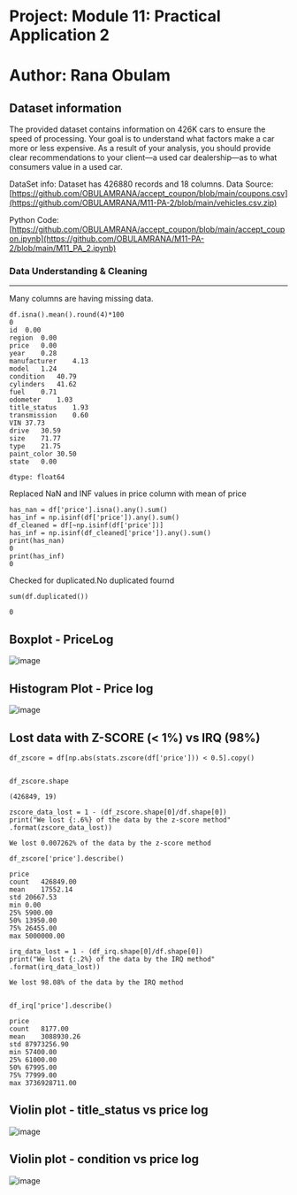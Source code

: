 Project:  Module 11: Practical Application 2
===

# Author: Rana Obulam

Dataset information
---
The provided dataset contains information on 426K cars to ensure the speed of processing. Your goal is to understand what factors make a car more or less expensive. As a result of your analysis, you should provide clear recommendations to your client—a used car dealership—as to what consumers value in a used car.

DataSet info: Dataset has 426880 records and 18 columns.
Data Source: [https://github.com/OBULAMRANA/accept_coupon/blob/main/coupons.csv](https://github.com/OBULAMRANA/M11-PA-2/blob/main/vehicles.csv.zip)

Python Code: [https://github.com/OBULAMRANA/accept_coupon/blob/main/accept_coupon.ipynb](https://github.com/OBULAMRANA/M11-PA-2/blob/main/M11_PA_2.ipynb)

### Data Understanding & Cleaning
---
Many columns are having missing data.
```
df.isna().mean().round(4)*100
0
id	0.00
region	0.00
price	0.00
year	0.28
manufacturer	4.13
model	1.24
condition	40.79
cylinders	41.62
fuel	0.71
odometer	1.03
title_status	1.93
transmission	0.60
VIN	37.73
drive	30.59
size	71.77
type	21.75
paint_color	30.50
state	0.00

dtype: float64
```
Replaced NaN and INF values in price column with mean of price
```
has_nan = df['price'].isna().any().sum()
has_inf = np.isinf(df['price']).any().sum()
df_cleaned = df[~np.isinf(df['price'])]
has_inf = np.isinf(df_cleaned['price']).any().sum()
print(has_nan)
0
print(has_inf)    
0

```
Checked for duplicated.No duplicated fournd
```
sum(df.duplicated())
     
0
```
Boxplot - PriceLog
---
![image](https://github.com/user-attachments/assets/d939f13c-f0cb-4eac-901f-cfe2bc5dbc8d)



Histogram Plot - Price log
---
![image](https://github.com/user-attachments/assets/61c77df8-0953-4625-a875-06ed12a6368e)

Lost data with Z-SCORE (< 1%) vs IRQ (98%)
---
```
df_zscore = df[np.abs(stats.zscore(df['price'])) < 0.5].copy()
     

df_zscore.shape
     
(426849, 19)

zscore_data_lost = 1 - (df_zscore.shape[0]/df.shape[0])
print("We lost {:.6%} of the data by the z-score method" .format(zscore_data_lost))
     
We lost 0.007262% of the data by the z-score method

df_zscore['price'].describe()
     
price
count	426849.00
mean	17552.14
std	20667.53
min	0.00
25%	5900.00
50%	13950.00
75%	26455.00
max	5000000.00
```

```
irq_data_lost = 1 - (df_irq.shape[0]/df.shape[0])
print("We lost {:.2%} of the data by the IRQ method" .format(irq_data_lost))
     
We lost 98.08% of the data by the IRQ method


df_irq['price'].describe()
     
price
count	8177.00
mean	3088930.26
std	87973256.90
min	57400.00
25%	61000.00
50%	67995.00
75%	77999.00
max	3736928711.00

```
Violin plot - title_status vs price log
---
![image](https://github.com/user-attachments/assets/070554cb-b558-4365-a19c-8897e1b64b00)


Violin plot - condition vs price log
---
![image](https://github.com/user-attachments/assets/fc14714d-a9c9-4d11-93e8-4231e5be213b)








